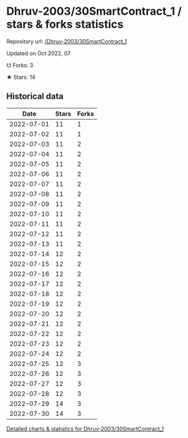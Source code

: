 # Dhruv-2003/30SmartContract_1 / stars & forks statistics

Repository url: [/Dhruv-2003/30SmartContract_1](https://github.com/Dhruv-2003/30SmartContract_1)

Updated on Oct 2022, 07

☋ Forks: 3

★ Stars: 14

## Historical data
| Date | Stars | Forks |
|------|-------|-------|
| 2022-07-01 | 11 | 1 | 
| 2022-07-02 | 11 | 1 | 
| 2022-07-03 | 11 | 2 | 
| 2022-07-04 | 11 | 2 | 
| 2022-07-05 | 11 | 2 | 
| 2022-07-06 | 11 | 2 | 
| 2022-07-07 | 11 | 2 | 
| 2022-07-08 | 11 | 2 | 
| 2022-07-09 | 11 | 2 | 
| 2022-07-10 | 11 | 2 | 
| 2022-07-11 | 11 | 2 | 
| 2022-07-12 | 11 | 2 | 
| 2022-07-13 | 11 | 2 | 
| 2022-07-14 | 12 | 2 | 
| 2022-07-15 | 12 | 2 | 
| 2022-07-16 | 12 | 2 | 
| 2022-07-17 | 12 | 2 | 
| 2022-07-18 | 12 | 2 | 
| 2022-07-19 | 12 | 2 | 
| 2022-07-20 | 12 | 2 | 
| 2022-07-21 | 12 | 2 | 
| 2022-07-22 | 12 | 2 | 
| 2022-07-23 | 12 | 2 | 
| 2022-07-24 | 12 | 2 | 
| 2022-07-25 | 12 | 3 | 
| 2022-07-26 | 12 | 3 | 
| 2022-07-27 | 12 | 3 | 
| 2022-07-28 | 12 | 3 | 
| 2022-07-29 | 14 | 3 | 
| 2022-07-30 | 14 | 3 | 


[Detailed charts & statistics for Dhruv-2003/30SmartContract_1](https://reviewgithub.com/rep/Dhruv-2003/30SmartContract_1)
